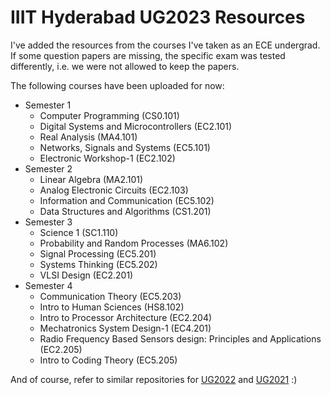 # IIIT Hyderabad UG2023 Resources

I've added the resources from the courses I've taken as an ECE undergrad. If some question papers are missing, the specific exam was tested differently, i.e. we were not allowed to keep the papers.

The following courses have been uploaded for now:

- Semester 1
    - Computer Programming (CS0.101)
    - Digital Systems and Microcontrollers (EC2.101)
    - Real Analysis (MA4.101)
    - Networks, Signals and Systems (EC5.101)
    - Electronic Workshop-1 (EC2.102)
- Semester 2
    - Linear Algebra (MA2.101)
    - Analog Electronic Circuits (EC2.103)
    - Information and Communication (EC5.102)
    - Data Structures and Algorithms (CS1.201)
- Semester 3
    - Science 1 (SC1.110)
    - Probability and Random Processes (MA6.102)
    - Signal Processing (EC5.201)
    - Systems Thinking (EC5.202)
    - VLSI Design (EC2.201)
- Semester 4
    - Communication Theory (EC5.203)
    - Intro to Human Sciences (HS8.102)
    - Intro to Processor Architecture (EC2.204)
    - Mechatronics System Design-1 (EC4.201)
    - Radio Frequency Based Sensors design: Principles and Applications (EC2.205)
    - Intro to Coding Theory (EC5.205)

And of course, refer to similar repositories for [UG2022](https://github.com/zyx7k/course-material) and [UG2021](https://github.com/brahad316/course-material) :) 
